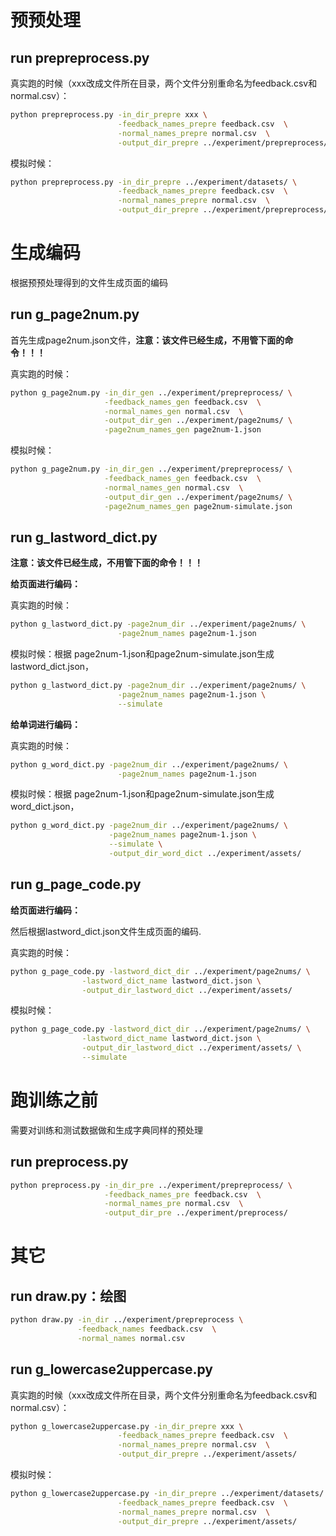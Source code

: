 # 预预处理

## run prepreprocess.py

真实跑的时候（xxx改成文件所在目录，两个文件分别重命名为feedback.csv和normal.csv）：
```bash
python prepreprocess.py -in_dir_prepre xxx \
                        -feedback_names_prepre feedback.csv  \
                        -normal_names_prepre normal.csv  \
                        -output_dir_prepre ../experiment/prepreprocess/
```

模拟时候：
```bash
python prepreprocess.py -in_dir_prepre ../experiment/datasets/ \
                        -feedback_names_prepre feedback.csv  \
                        -normal_names_prepre normal.csv  \
                        -output_dir_prepre ../experiment/prepreprocess/
```


# 生成编码

根据预预处理得到的文件生成页面的编码

## run g_page2num.py

首先生成page2num.json文件，**注意：该文件已经生成，不用管下面的命令！！！**

真实跑的时候：
```bash
python g_page2num.py -in_dir_gen ../experiment/prepreprocess/ \
                     -feedback_names_gen feedback.csv  \
                     -normal_names_gen normal.csv  \
                     -output_dir_gen ../experiment/page2nums/ \
                     -page2num_names_gen page2num-1.json
```

模拟时候：
```bash
python g_page2num.py -in_dir_gen ../experiment/prepreprocess/ \
                     -feedback_names_gen feedback.csv  \
                     -normal_names_gen normal.csv  \
                     -output_dir_gen ../experiment/page2nums/ \
                     -page2num_names_gen page2num-simulate.json
```

## run g_lastword_dict.py

**注意：该文件已经生成，不用管下面的命令！！！**

**给页面进行编码：**

真实跑的时候：
```bash
python g_lastword_dict.py -page2num_dir ../experiment/page2nums/ \
                        -page2num_names page2num-1.json
```

模拟时候：根据 page2num-1.json和page2num-simulate.json生成lastword_dict.json，
```bash
python g_lastword_dict.py -page2num_dir ../experiment/page2nums/ \
                        -page2num_names page2num-1.json \
                        --simulate
```

**给单词进行编码：**

真实跑的时候：
```bash
python g_word_dict.py -page2num_dir ../experiment/page2nums/ \
                        -page2num_names page2num-1.json
```

模拟时候：根据 page2num-1.json和page2num-simulate.json生成word_dict.json，
```bash
python g_word_dict.py -page2num_dir ../experiment/page2nums/ \
                      -page2num_names page2num-1.json \
                      --simulate \
                      -output_dir_word_dict ../experiment/assets/
```

## run g_page_code.py

**给页面进行编码：**

然后根据lastword_dict.json文件生成页面的编码.

真实跑的时候：
```bash
python g_page_code.py -lastword_dict_dir ../experiment/page2nums/ \
                -lastword_dict_name lastword_dict.json \
                -output_dir_lastword_dict ../experiment/assets/
```

模拟时候：
```bash
python g_page_code.py -lastword_dict_dir ../experiment/page2nums/ \
                -lastword_dict_name lastword_dict.json \
                -output_dir_lastword_dict ../experiment/assets/ \
                --simulate
```

# 跑训练之前

需要对训练和测试数据做和生成字典同样的预处理

## run preprocess.py

```bash
python preprocess.py -in_dir_pre ../experiment/prepreprocess/ \
                     -feedback_names_pre feedback.csv  \
                     -normal_names_pre normal.csv  \
                     -output_dir_pre ../experiment/preprocess/
```

# 其它

## run draw.py：绘图

```bash
python draw.py -in_dir ../experiment/prepreprocess \
               -feedback_names feedback.csv  \
               -normal_names normal.csv
```

## run g_lowercase2uppercase.py

真实跑的时候（xxx改成文件所在目录，两个文件分别重命名为feedback.csv和normal.csv）：
```bash
python g_lowercase2uppercase.py -in_dir_prepre xxx \
                        -feedback_names_prepre feedback.csv  \
                        -normal_names_prepre normal.csv  \
                        -output_dir_prepre ../experiment/assets/
```

模拟时候：
```bash
python g_lowercase2uppercase.py -in_dir_prepre ../experiment/datasets/ \
                        -feedback_names_prepre feedback.csv  \
                        -normal_names_prepre normal.csv  \
                        -output_dir_prepre ../experiment/assets/
```
